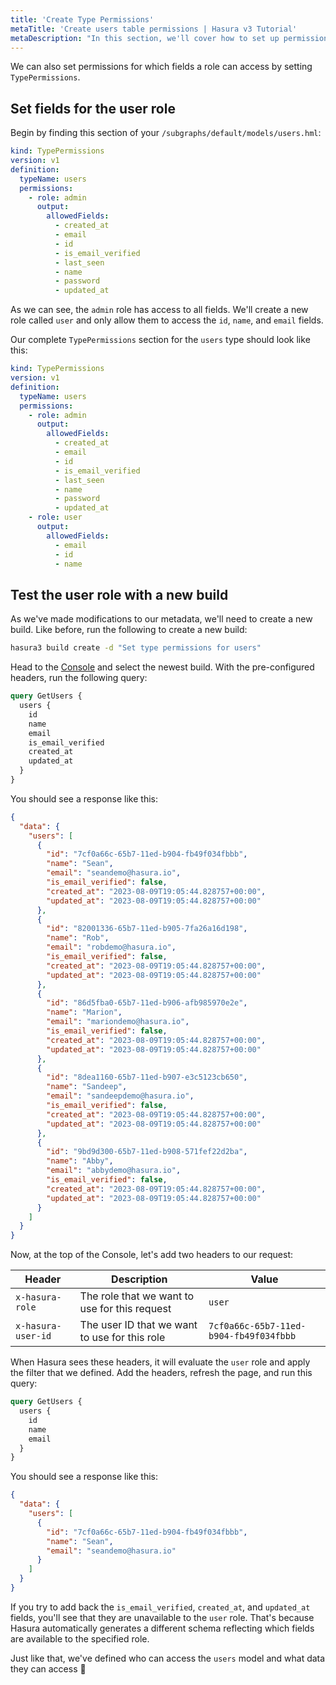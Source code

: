 ```yaml
---
title: 'Create Type Permissions'
metaTitle: 'Create users table permissions | Hasura v3 Tutorial'
metaDescription: "In this section, we'll cover how to set up permissions for the users table for select operations."
---
```


We can also set permissions for which fields a role can access by setting `TypePermissions`.

## Set fields for the user role

Begin by finding this section of your `/subgraphs/default/models/users.hml`:

```yaml
kind: TypePermissions
version: v1
definition:
  typeName: users
  permissions:
    - role: admin
      output:
        allowedFields:
          - created_at
          - email
          - id
          - is_email_verified
          - last_seen
          - name
          - password
          - updated_at
```

As we can see, the `admin` role has access to all fields. We'll create a new role called `user` and only allow them to
access the `id`, `name`, and `email` fields.

Our complete `TypePermissions` section for the `users` type should look like this:

```yaml
kind: TypePermissions
version: v1
definition:
  typeName: users
  permissions:
    - role: admin
      output:
        allowedFields:
          - created_at
          - email
          - id
          - is_email_verified
          - last_seen
          - name
          - password
          - updated_at
    - role: user
      output:
        allowedFields:
          - email
          - id
          - name
```

## Test the user role with a new build

As we've made modifications to our metadata, we'll need to create a new build. Like before, run the following to create
a new build:

```bash
hasura3 build create -d "Set type permissions for users"
```

Head to the [Console](https://console.hasura.io) and select the newest build. With the pre-configured headers, run the
following query:

```graphql
query GetUsers {
  users {
    id
    name
    email
    is_email_verified
    created_at
    updated_at
  }
}
```

You should see a response like this:

```json
{
  "data": {
    "users": [
      {
        "id": "7cf0a66c-65b7-11ed-b904-fb49f034fbbb",
        "name": "Sean",
        "email": "seandemo@hasura.io",
        "is_email_verified": false,
        "created_at": "2023-08-09T19:05:44.828757+00:00",
        "updated_at": "2023-08-09T19:05:44.828757+00:00"
      },
      {
        "id": "82001336-65b7-11ed-b905-7fa26a16d198",
        "name": "Rob",
        "email": "robdemo@hasura.io",
        "is_email_verified": false,
        "created_at": "2023-08-09T19:05:44.828757+00:00",
        "updated_at": "2023-08-09T19:05:44.828757+00:00"
      },
      {
        "id": "86d5fba0-65b7-11ed-b906-afb985970e2e",
        "name": "Marion",
        "email": "mariondemo@hasura.io",
        "is_email_verified": false,
        "created_at": "2023-08-09T19:05:44.828757+00:00",
        "updated_at": "2023-08-09T19:05:44.828757+00:00"
      },
      {
        "id": "8dea1160-65b7-11ed-b907-e3c5123cb650",
        "name": "Sandeep",
        "email": "sandeepdemo@hasura.io",
        "is_email_verified": false,
        "created_at": "2023-08-09T19:05:44.828757+00:00",
        "updated_at": "2023-08-09T19:05:44.828757+00:00"
      },
      {
        "id": "9bd9d300-65b7-11ed-b908-571fef22d2ba",
        "name": "Abby",
        "email": "abbydemo@hasura.io",
        "is_email_verified": false,
        "created_at": "2023-08-09T19:05:44.828757+00:00",
        "updated_at": "2023-08-09T19:05:44.828757+00:00"
      }
    ]
  }
}
```

Now, at the top of the Console, let's add two headers to our request:

| Header             | Description                                   | Value                                  |
| ------------------ | --------------------------------------------- | -------------------------------------- |
| `x-hasura-role`    | The role that we want to use for this request | `user`                                 |
| `x-hasura-user-id` | The user ID that we want to use for this role | `7cf0a66c-65b7-11ed-b904-fb49f034fbbb` |

When Hasura sees these headers, it will evaluate the `user` role and apply the filter that we defined. Add the headers,
refresh the page, and run this query:

```graphql
query GetUsers {
  users {
    id
    name
    email
  }
}
```

You should see a response like this:

```json
{
  "data": {
    "users": [
      {
        "id": "7cf0a66c-65b7-11ed-b904-fb49f034fbbb",
        "name": "Sean",
        "email": "seandemo@hasura.io"
      }
    ]
  }
}
```

If you try to add back the `is_email_verified`, `created_at`, and `updated_at` fields, you'll see that they are
unavailable to the `user` role. That's because Hasura automatically generates a different schema reflecting which fields
are available to the specified role.

Just like that, we've defined who can access the `users` model and what data they can access 🎉
